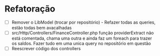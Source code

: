 # Refatoração

- [ ] Remover o LibModel (trocar por repositório) - Refazer todas as queries, estão todas bem avacalhadas
- [ ] src/Http/Controllers/FinanceController.php função providerExtract não está comentada, chama uma outra e ainda faz um foreach para trazer os saldos. Fazer tudo em uma unica query no repositório em questão
- [ ] Reescrever código dos controllers